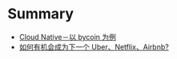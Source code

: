 # Summary


<!-- ex_nolevel -->

* [Cloud Native－以 bycoin 为例](README.md)
* [如何有机会成为下一个 Uber、Netflix、Airbnb?](2.md)